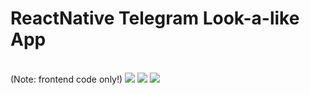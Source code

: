 <h1>ReactNative Telegram Look-a-like App</h1><br/>(Note: frontend code only!)
<img src="https://github.com/archit-sehgal/Telegram_FrontEnd_App/assets/68142222/efd439de-f83a-4413-aaca-881a2cbe8024"/>
<img src="https://github.com/archit-sehgal/Telegram_FrontEnd_App/assets/68142222/f7f09c58-d95e-4a6a-9b90-b8c2d98fd4cb"/>
<img src ="https://github.com/archit-sehgal/Telegram_FrontEnd_App/assets/68142222/69e4e64c-95b5-44e7-8f82-712584d0df35"/>
